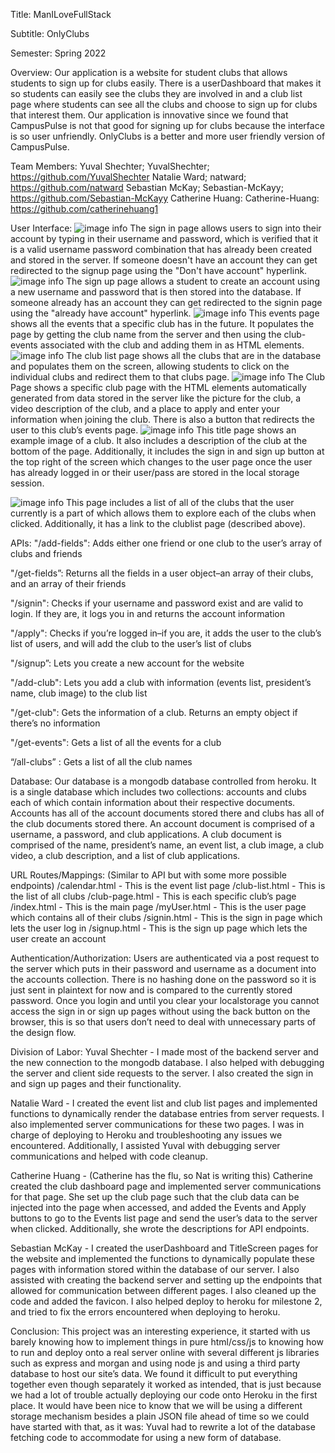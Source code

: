 Title: ManILoveFullStack
 
Subtitle: OnlyClubs
 
Semester: Spring 2022
 
Overview:
   Our application is a website for student clubs that allows students to sign up for clubs easily. There is a userDashboard that makes it so students can easily see the clubs they are involved in and a club list page where students can see all the clubs and choose to sign up for clubs that interest them. Our application is innovative since we found that CampusPulse is not that good for signing up for clubs because the interface is so user unfriendly. OnlyClubs is a better and more user friendly version of CampusPulse.
 
Team Members:
   Yuval Shechter; YuvalShechter; https://github.com/YuvalShechter
   Natalie Ward; natward; https://github.com/natward
   Sebastian McKay; Sebastian-McKayy; https://github.com/Sebastian-McKayy
   Catherine Huang: Catherine-Huang: https://github.com/catherinehuang1
 
User Interface:
   ![image info](./images/Sign_In_Page.png)
   The sign in page allows users to sign into their account by typing in their username and password, which is verified that it is a valid username password combination that has already been created and stored in the server. If someone doesn't have an account they can get redirected to the signup page using the "Don't have account" hyperlink.
   ![image info](./images/Sign_Up_Page.png)
   The sign up page allows a student to create an account using a new username and password that is then stored into the database. If someone already has an account they can get redirected to the signin page using the "already have account" hyperlink.
   ![image info](./images/eventsScreenshot.png)
   This events page shows all the events that a specific club has in the future. It populates the page by getting the club name from the server and then using the club-events associated with the club and adding them in as HTML elements.
   ![image info](./images/clubListScreenshot.png)
   The club list page shows all the clubs that are in the database and populates them on the screen, allowing students to click on the individual clubs and redirect them to that clubs page. 
   ![image info](./images/clubPageScreenSht.png)
   The Club Page shows a specific club page with the HTML elements automatically generated from data stored in the server like the picture for the club, a video description of the club, and a place to apply and enter your information when joining the club. There is also a button that redirects the user to this club’s events page. 
   ![image info](./images/titleScreenScreenshot.png)
   This title page shows an example image of a club. It also includes a description of the club at the bottom of the page. Additionally, it includes the sign in and sign up button at the top right of the screen which changes to the user page once the user has already logged in or their user/pass are stored in the local storage session.
   
   ![image info](./images/userDashScreenShot.png)
   This page includes a list of all of the clubs that the user currently is a part of which allows them to explore each of the clubs when clicked. Additionally, it has a link to the clublist page (described above).
 
APIs:
"/add-fields": Adds either one friend or one club to the user’s array of clubs and friends
 
"/get-fields”: Returns all the fields in a user object–an array of their clubs, and an array of their friends
 
"/signin": Checks if your username and password exist and are valid to login. If they are, it logs you in and returns the account information
 
"/apply": Checks if you’re logged in–if you are, it adds the user to the club’s list of users, and will add the club to the user’s list of clubs
 
"/signup”: Lets you create a new account for the website
 
"/add-club": Lets you add a club with information (events list, president’s name, club image) to the club list
 
"/get-club": Gets the information of a club. Returns an empty object if there’s no information
 
"/get-events": Gets a list of all the events for a club
 
“/all-clubs” : Gets a list of all the club names 
 
Database:
Our database is a mongodb database controlled from heroku. It is a single database which includes two collections: accounts and clubs each of which contain information about their respective documents. Accounts has all of the account documents stored there and clubs has all of the club documents stored there. An account document is comprised of a username, a password, and club applications. A club document is comprised of the name, president’s name, an event list, a club image, a club video, a club description, and a list of club applications.
 
 
URL Routes/Mappings:
(Similar to API but with some more possible endpoints)
/calendar.html - This is the event list page
/club-list.html - This is the list of all clubs
/club-page.html - This is each specific club’s page
/index.html - This is the main page
/myUser.html - This is the user page which contains all of their clubs
/signin.html - This is the sign in page which lets the user log in
/signup.html - This is the sign up page which lets the user create an account
 
Authentication/Authorization:
Users are authenticated via a post request to the server which puts in their password and username as a document into the accounts collection. There is no hashing done on the password so it is just sent in plaintext for now and is compared to the currently stored password. Once you login and until you clear your localstorage you cannot access the sign in or sign up pages without using the back button on the browser, this is so that users don’t need to deal with unnecessary parts of the design flow.
 
Division of Labor:
Yuval Shechter - I made most of the backend server and the new connection to the mongodb database. I also helped with debugging the server and client side requests to the server. I also created the sign in and sign up pages and their functionality.
 
Natalie Ward - I created the event list and club list pages and implemented functions to dynamically render the database entries from server requests. I also implemented server communications for these two pages. I was in charge of deploying to Heroku and troubleshooting any issues we encountered. Additionally, I assisted Yuval with debugging server communications and helped with code cleanup.
 
Catherine Huang - (Catherine has the flu, so Nat is writing this)
Catherine created the club dashboard page and implemented server communications for that page. She set up the club page such that the club data can be injected into the page when accessed, and added the Events and Apply buttons to go to the Events list page and send the user’s data to the server when clicked. Additionally, she wrote the descriptions for API endpoints.
 
Sebastian McKay - I created the userDashboard and TitleScreen pages for the website and implemented the functions to dynamically populate these pages with information stored within the database of our server. I also assisted with creating the backend server and setting up the endpoints that allowed for communication between different pages. I also cleaned up the code and added the favicon. I also helped deploy to heroku for milestone 2, and tried to fix the errors encountered when deploying to heroku. 
 
Conclusion:
This project was an interesting experience, it started with us barely knowing how to implement things in pure html/css/js to knowing how to run and deploy onto a real server online with several different js libraries such as express and morgan and using node js and using a third party database to host our site’s data. We found it difficult to put everything together even though separately it worked as intended, that is just because we had a lot of trouble actually deploying our code onto Heroku in the first place. It would have been nice to know that we will be using a different storage mechanism besides a plain JSON file ahead of time so we could have started with that, as it was: Yuval had to rewrite a lot of the database fetching code to accommodate for using a new form of database.
